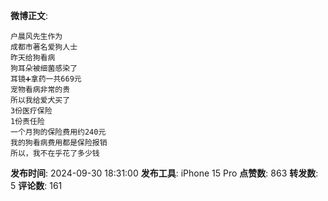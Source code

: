 **微博正文**: 
```
户晨风先生作为
成都市著名爱狗人士
昨天给狗看病
狗耳朵被细菌感染了
耳镜➕拿药一共669元
宠物看病非常的贵
所以我给爱犬买了
3份医疗保险
1份责任险
一个月狗的保险费用约240元
我的狗看病费用都是保险报销
所以，我不在乎花了多少钱
```
**发布时间**: 2024-09-30 18:31:00
**发布工具**: iPhone 15 Pro
**点赞数**: 863
**转发数**: 5
**评论数**: 161
